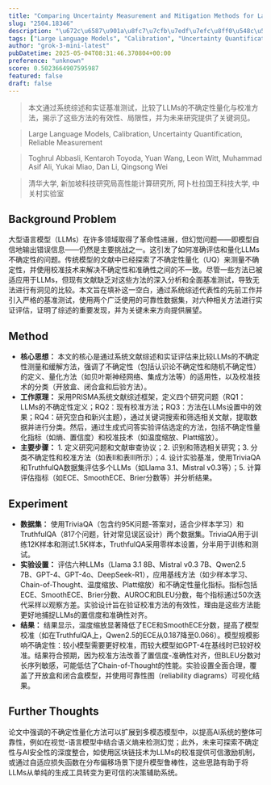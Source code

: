 ```yaml
---
title: "Comparing Uncertainty Measurement and Mitigation Methods for Large Language Models: A Systematic Review"
slug: "2504.18346"
description: "\u672c\u6587\u901a\u8fc7\u7cfb\u7edf\u7efc\u8ff0\u548c\u5b9e\u8bc1\u57fa\u51c6\u6d4b\u8bd5\uff0c\u6bd4\u8f83\u4e86LLMs\u7684\u4e0d\u786e\u5b9a\u6027\u91cf\u5316\u4e0e\u6821\u51c6\u65b9\u6cd5\uff0c\u63ed\u793a\u4e86\u8fd9\u4e9b\u65b9\u6cd5\u7684\u6709\u6548\u6027\u3001\u5c40\u9650\u6027\uff0c\u5e76\u4e3a\u672a\u6765\u7814\u7a76\u63d0\u4f9b\u4e86\u5173\u952e\u6d1e\u89c1\u3002"
tags: ["Large Language Models", "Calibration", "Uncertainty Quantification", "Reliable Measurement"]
author: "grok-3-mini-latest"
pubDatetime: 2025-05-04T08:31:46.370804+00:00
preference: "unknown"
score: 0.5023664907595987
featured: false
draft: false
---
```


> 本文通过系统综述和实证基准测试，比较了LLMs的不确定性量化与校准方法，揭示了这些方法的有效性、局限性，并为未来研究提供了关键洞见。

> Large Language Models, Calibration, Uncertainty Quantification, Reliable Measurement 

> Toghrul Abbasli, Kentaroh Toyoda, Yuan Wang, Leon Witt, Muhammad Asif Ali, Yukai Miao, Dan Li, Qingsong Wei

> 清华大学, 新加坡科技研究局高性能计算研究所, 阿卜杜拉国王科技大学, 中关村实验室 

## Background Problem

大型语言模型（LLMs）在许多领域取得了革命性进展，但幻觉问题——即模型自信地输出错误信息——仍然是主要挑战之一。这引发了如何准确评估和量化LLMs不确定性的问题。传统模型的文献中已经探索了不确定性量化（UQ）来测量不确定性，并使用校准技术来解决不确定性和准确性之间的不一致。尽管一些方法已被适应用于LLMs，但现有文献缺乏对这些方法的深入分析和全面基准测试，导致无法进行有洞见的比较。本文旨在填补这一空白，通过系统综述代表性的先前工作并引入严格的基准测试，使用两个广泛使用的可靠性数据集，对六种相关方法进行实证评估，证明了综述的重要发现，并为关键未来方向提供展望。

## Method

* **核心思想：** 本文的核心是通过系统文献综述和实证评估来比较LLMs的不确定性测量和缓解方法，强调了不确定性（包括认识论不确定性和随机不确定性）的定义、量化方法（如贝叶斯神经网络、集成方法等）的适用性，以及校准技术的分类（开放盒、闭合盒和后验方法）。
* **工作原理：** 采用PRISMA系统文献综述框架，定义四个研究问题（RQ1：LLMs的不确定性定义；RQ2：现有校准方法；RQ3：方法在LLMs设置中的效果；RQ4：研究空白和新兴主题），通过关键词搜索和筛选相关文献，提取数据并进行分类。然后，通过生成式问答实验评估选定的方法，包括不确定性量化指标（如熵、置信度）和校准技术（如温度缩放、Platt缩放）。
* **主要步骤：** 1. 定义研究问题和文献审查协议；2. 识别和筛选相关研究；3. 分类不确定性和校准方法（如表II和表III所示）；4. 设计实验基准，使用TriviaQA和TruthfulQA数据集评估多个LLMs（如Llama 3.1、Mistral v0.3等）；5. 计算评估指标（如ECE、SmoothECE、Brier分数等）并分析结果。

## Experiment

* **数据集：** 使用TriviaQA（包含约95K问题-答案对，适合少样本学习）和TruthfulQA（817个问题，针对常见误区设计）两个数据集。TriviaQA用于训练12K样本和测试1.5K样本，TruthfulQA采用零样本设置，分半用于训练和测试。
* **实验设置：** 评估六种LLMs（Llama 3.1 8B、Mistral v0.3 7B、Qwen2.5 7B、GPT-4、GPT-4o、DeepSeek-R1），应用基线方法（如少样本学习、Chain-of-Thought、温度缩放、Platt缩放）和不确定性量化指标。指标包括ECE、SmoothECE、Brier分数、AUROC和BLEU分数，每个指标通过50次迭代采样以观察方差。实验设计旨在验证校准方法的有效性，理由是这些方法能更好地捕捉LLMs的置信度和准确性对齐。
* **结果：** 结果显示，温度缩放显著降低了ECE和SmoothECE分数，提高了模型校准（如在TruthfulQA上，Qwen2.5的ECE从0.187降至0.066）。模型规模影响不确定性：较小模型需要更好校准，而较大模型如GPT-4在基线时已较好校准。结果符合预期，因为校准方法改善了置信度-准确性对齐，但BLEU分数对长序列敏感，可能低估了Chain-of-Thought的性能。实验设置全面合理，覆盖了开放盒和闭合盒模型，并使用可靠性图（reliability diagrams）可视化结果。

## Further Thoughts 

论文中强调的不确定性量化方法可以扩展到多模态模型中，以提高AI系统的整体可靠性，例如在视觉-语言模型中结合语义熵来检测幻觉；此外，未来可探索不确定性与AI安全性的深度整合，如使用区块链技术为LLMs的校准提供可信激励机制，或通过自适应损失函数在分布偏移场景下提升模型鲁棒性，这些思路有助于将LLMs从单纯的生成工具转变为更可信的决策辅助系统。